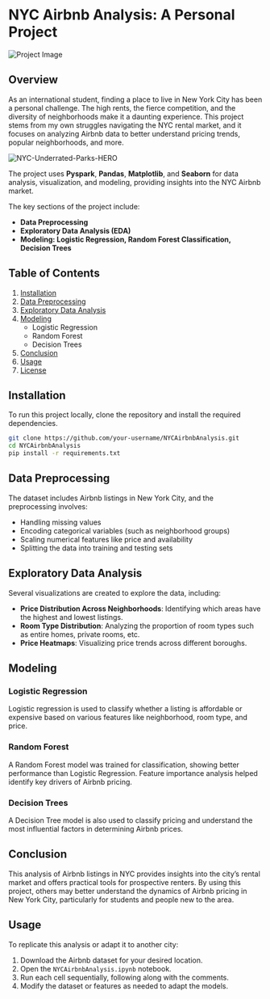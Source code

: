 # NYC Airbnb Analysis: A Personal Project

![Project Image](https://img.shields.io/badge/MachineLearning-Python-blue)

## Overview

As an international student, finding a place to live in New York City has been a personal challenge. The high rents, the fierce competition, and the diversity of neighborhoods make it a daunting experience. This project stems from my own struggles navigating the NYC rental market, and it focuses on analyzing Airbnb data to better understand pricing trends, popular neighborhoods, and more.

![NYC-Underrated-Parks-HERO](https://github.com/user-attachments/assets/fba8d028-74f3-4358-9848-173663c52ad3)


The project uses **Pyspark**, **Pandas**, **Matplotlib**, and **Seaborn** for data analysis, visualization, and modeling, providing insights into the NYC Airbnb market.

The key sections of the project include:
- **Data Preprocessing**
- **Exploratory Data Analysis (EDA)**
- **Modeling: Logistic Regression, Random Forest Classification, Decision Trees**


## Table of Contents
1. [Installation](#installation)
2. [Data Preprocessing](#data-preprocessing)
3. [Exploratory Data Analysis](#exploratory-data-analysis)
4. [Modeling](#modeling)
   - Logistic Regression
   - Random Forest
   - Decision Trees
5. [Conclusion](#conclusion)
6. [Usage](#usage)
7. [License](#license)

## Installation

To run this project locally, clone the repository and install the required dependencies.

```bash
git clone https://github.com/your-username/NYCAirbnbAnalysis.git
cd NYCAirbnbAnalysis
pip install -r requirements.txt
```

## Data Preprocessing

The dataset includes Airbnb listings in New York City, and the preprocessing involves:
- Handling missing values
- Encoding categorical variables (such as neighborhood groups)
- Scaling numerical features like price and availability
- Splitting the data into training and testing sets

## Exploratory Data Analysis

Several visualizations are created to explore the data, including:
- **Price Distribution Across Neighborhoods**: Identifying which areas have the highest and lowest listings.
- **Room Type Distribution**: Analyzing the proportion of room types such as entire homes, private rooms, etc.
- **Price Heatmaps**: Visualizing price trends across different boroughs.

## Modeling

### Logistic Regression

Logistic regression is used to classify whether a listing is affordable or expensive based on various features like neighborhood, room type, and price.

### Random Forest

A Random Forest model was trained for classification, showing better performance than Logistic Regression. Feature importance analysis helped identify key drivers of Airbnb pricing.

### Decision Trees

A Decision Tree model is also used to classify pricing and understand the most influential factors in determining Airbnb prices.

## Conclusion

This analysis of Airbnb listings in NYC provides insights into the city’s rental market and offers practical tools for prospective renters. By using this project, others may better understand the dynamics of Airbnb pricing in New York City, particularly for students and people new to the area.

## Usage

To replicate this analysis or adapt it to another city:
1. Download the Airbnb dataset for your desired location.
2. Open the `NYCAirbnbAnalysis.ipynb` notebook.
3. Run each cell sequentially, following along with the comments.
4. Modify the dataset or features as needed to adapt the models.

